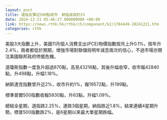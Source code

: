 ```yaml
---
layout: post
title: 道指反彈近500點收市　納指高收約1%
date: 2024-12-21 05:46:27.000000000 +08:00
link: https://news.rthk.hk/rthk/ch/component/k2/1784449-20241221.htm
categories: rthk
---
```


美股3大指數上升，美國11月個人消費支出(PCE)物價指數按月上升0.1%，按年升2.4%，兩者都低於預期，增強市場對聯儲局明年減息兩次的信心，不過市場亦關注美國聯邦政府停擺危機。

道瓊斯指數一度急升超過870點，高見43216點，其後升幅收窄，收市報42840點，升498點，升幅1.18%。

納斯達克指數曾升近2%，收市升約1%，報19572點，升199點。

標準普爾500指數收報5930點，升63點，升幅1.09%。

總結全星期，道指跌2.25%，連跌3個星期，納指跌近1.8%，結束連續4星期升勢。標普500指數跌2%，是6星期以來最大單星期跌幅。
